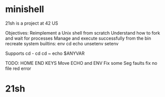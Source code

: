 # minishell

21sh is a project at 42 US

Objectives:
  Reimplement a Unix shell from scratch
  Understand how to fork and wait for processes
  Manage and execute successfully from the bin
  recreate system builtins:
    env
    cd
    echo
    unsetenv
    setenv

Supports
   cd -
   cd
   cd ~
   echo $ANYVAR

TODO: 	HOME END KEYS
		Move ECHO and ENV
		Fix some Seg faults
		fix no file red error
# 21sh
